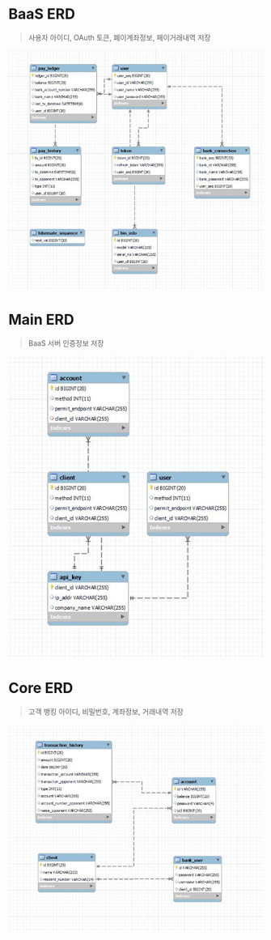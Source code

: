 # BaaS ERD
> 사용자 아이디, OAuth 토큰, 폐이계좌정보, 페이거래내역 저장

![바스](바스ERD.JPG)

# Main ERD
> BaaS 서버 인증정보 저장

![메인](메인ERD.JPG)

# Core ERD
> 고객 뱅킹 아이디, 비밀번호, 계좌정보, 거래내역 저장

![코어](코어ERD.JPG)
